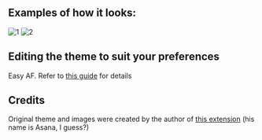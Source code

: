 ## Examples of how it looks:

![1](https://images2.imgbox.com/cd/02/YywaKNGw_o.png)
![2](https://images2.imgbox.com/41/3b/eGAIdNxR_o.png)

## Editing the theme to suit your preferences
Easy AF. Refer to [this guide](https://github.com/Patrick-Batenburg/GoogleChromeThemeCreationGuide) for details

## Credits
Original theme and images were created by the author of [this extension](https://chrome.google.com/webstore/detail/black-amoled-x21-pure-bla/gmojgjlmlhclfdfheokkcjngkbiidkaf) (his name is Asana, I guess?)
                                                
   
